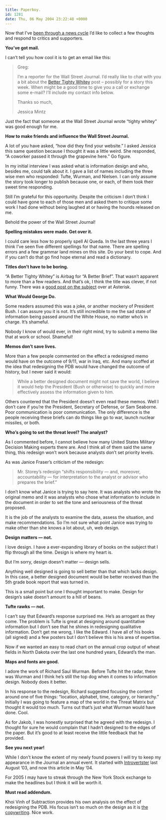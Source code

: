 ```yaml
---
title: Paperboy.
id: 1281
date: Thu, 06 May 2004 23:22:48 +0000
---
```


Now that I’ve [been through a news cycle](http://tinyurl.com/2cymg) I’d like to collect a few thoughts and respond to critics and supporters.  

**You’ve got mail.**  

I can’t tell you how cool it is to get an email like this:

> Greg:  
> 
> I’m a reporter for the Wall Street Journal. I’d really like to chat with you a bit about the [Better Tighty Whitey](http://www.airbag.ca/archives/002868.php) post – possibly for a story this week. When might be a good time to give you a call or exchange some e-mail? I’ll include my contact info below.  
>
> Thanks so much,  
> 
> Jessica Mintz

Just the fact that someone at the Wall Street Journal wrote “tighty whitey” was good enough for me.  

**How to make friends and influence the Wall Street Journal.**  

A lot of you have asked, “how did they find your website.” I asked Jessica this same question because I thought it was a little weird. She responded, “A coworker passed it through the grapevine here.” Go figure.  

In my initial interview I was asked what is information design and who, besides me, could talk about it. I gave a list of names including the three wise men who responded: Tufte, Wurman, and Nielsen. I can only assume the story took longer to publish because one, or each, of them took their sweet time responding.  

Still I’m grateful for this opportunity. Despite the criticism I don’t think I could have gone to each of those men and asked them to critique some work I had done without being laughed at or having the hounds released on me.  

Behold the power of the Wall Street Journal!  

**Spelling mistakes were made. Get over it.**  

I could care less how to properly spell Al Queda. In the last three years I think I’ve seen five different spellings for that name. There are spelling errors and a few grammar land mines on this site. Do your best to cope. And if you can’t do that go find hope eternal and read a dictionary.  

**Titles don’t have to be boring.**  

“A Better Tighty Whitey” is Airbag for “A Better Brief”. That wasn’t apparent to more than a few readers. And that’s ok, I think the title was clever, if not funny. There was a [good post on the subject](http://www.7nights.com/asterisk/archives/good_web_page_titles.php) over at Asterisk.  

**What Would George Do.**  

Some readers assumed this was a joke, or another mockery of President Bush. I can assure you it is not. It’s still incredible to me the sad state of information being passed around the White House, no matter who’s in charge. It’s shameful.  

Nobody I know of would ever, in their right mind, try to submit a memo like that at work or school. Shameful!  

**Memos don’t save lives.**  

More than a few people commented on the effect a redesigned memo would have on the outcome of 9/11, war in Iraq, etc. And many scoffed at the idea that redesigning the <span class="caps">PDB</span> would have changed the outcome of history, but I never said it would:

> While a better designed document might not save the world, I believe it would help the President (Bush or otherwise) to quickly and more effectively assess the information given to him.

Others countered that the President doesn’t even read these memos. Well I don’t care if you’re the President, Secretary of Defense, or Sam Seaborne. Poor communication is poor communication. The only difference is the people receiving these briefs can do things like go to war, launch nuclear missiles, or both.  

**Who’s going to set the threat level? The analyst?**  

As I commented before, I cannot believe how many United States Military Decision Making experts there are. And I think all of them said the same thing, this redesign won’t work because analysts don’t set priority levels.  

As was Janice Fraser’s criticism of the redesign:

> Mr. Storey’s redesign “shifts responsibility — and, moreover, accountability — for interpretation to the analyst or advisor who prepares the brief.”

I don’t know what Janice is trying to say here. It was analysts who wrote the original memo and it was analysts who chose what information to include in the document in order to set the tone and seriousness of the threat proposed.  

It is the job of the analysts to examine the data, assess the situation, and make recommendations. So I’m not sure what point Janice was trying to make other than she knows a lot about, uh, web design.  

**Design matters — not.**  

I love design. I have a ever-expanding library of books on the subject that I flip through all the time. Design is where my heart is.  

But I’m sorry, design doesn’t matter — design sells.  

Anything well designed is going to sell better than that which lacks design. In this case, a better designed document would be better received than the 5th grade book report that was turned in.  

This is a small point but one I thought important to make. Design for design’s sake doesn’t amount to a hill of beans.  

**Tufte rawks — not.**  

I can’t say that Edward’s response surprised me. He’s as arrogant as they come. The problem is Tufte is great at designing around quantitative information but I don’t see that he shines in redesigning qualitative information. Don’t get me wrong, I like the Edward. I have all of his books (all signed) and a few posters but I don’t believe this is his area of expertise.  

Now if we wanted an easy to read chart on the annual crop output of wheat fields in North Dakota over the last one hundred years, Edward’s the man.  

**Maps and fonts are good.**  

I adore the work of Richard Saul Wurman. Before Tufte hit the radar, there was Wurman and I think he’s still the top dog when it comes to information design. Nobody does it better.  

In his response to the redesign, Richard suggested focusing the content around one of five things: “location, alphabet, time, category, or hierarchy.” Initially I was going to feature a map of the world in the Threat Matrix but thought it would too much. Turns out that’s just what Wurman would have done. Cool.  

As for Jakob, I was honestly surprised that he agreed with the redesign. I thought for sure he would complain that I hadn’t designed to the edges of the paper. But it’s good to at least receive the little feedback that he provided.  

**See you next year!**  

While I don’t know the extent of my newly found powers I will try to keep my appearance in the Journal an annual event. It started with [Introvertster](http://www.airbag.ca/archives/002306.php) last August ’03, and now this article in May ’04.  

For 2005 I may have to streak through the New York Stock exchange to make the headlines but I think it will be worth it.  

**Must read addendum.**  

Khoi Vinh of Subtraction provides his own analysis on the effect of redesigning the PDB. His focus isn’t so much on the design as it is [the copywriting](http://subtraction.com/archives/2004/0506_the_design_o.php). Nice work.





